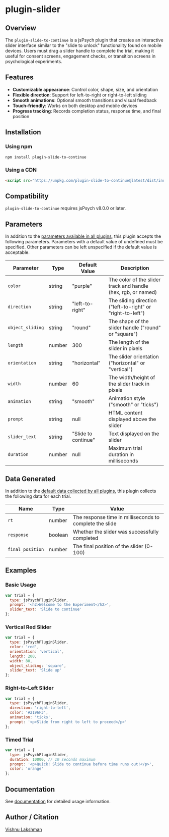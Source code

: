 # plugin-slider

## Overview

The `plugin-slide-to-continue` is a jsPsych plugin that creates an interactive slider interface similar to the "slide to unlock" functionality found on mobile devices. Users must drag a slider handle to complete the trial, making it useful for consent screens, engagement checks, or transition screens in psychological experiments.

## Features

- **Customizable appearance**: Control color, shape, size, and orientation
- **Flexible direction**: Support for left-to-right or right-to-left sliding
- **Smooth animations**: Optional smooth transitions and visual feedback
- **Touch-friendly**: Works on both desktop and mobile devices
- **Progress tracking**: Records completion status, response time, and final position

## Installation

### Using npm

```bash
npm install plugin-slide-to-continue
```

### Using a CDN

```html
<script src="https://unpkg.com/plugin-slide-to-continue@latest/dist/index.browser.min.js"></script>
```

## Compatibility

`plugin-slide-to-continue` requires jsPsych v8.0.0 or later.

## Parameters

In addition to the [parameters available in all plugins](https://www.jspsych.org/latest/overview/plugins#parameters-available-in-all-plugins), this plugin accepts the following parameters. Parameters with a default value of undefined must be specified. Other parameters can be left unspecified if the default value is acceptable.

| Parameter      | Type    | Default Value      | Description                                                    |
| -------------- | ------- | ------------------ | -------------------------------------------------------------- |
| `color`        | string  | "purple"           | The color of the slider track and handle (hex, rgb, or named) |
| `direction`    | string  | "left-to-right"    | The sliding direction ("left-to-right" or "right-to-left")    |
| `object_sliding` | string | "round"           | The shape of the slider handle ("round" or "square")          |
| `length`       | number  | 300                | The length of the slider in pixels                            |
| `orientation`  | string  | "horizontal"       | The slider orientation ("horizontal" or "vertical")           |
| `width`        | number  | 60                 | The width/height of the slider track in pixels                |
| `animation`    | string  | "smooth"           | Animation style ("smooth" or "ticks")                         |
| `prompt`       | string  | null               | HTML content displayed above the slider                       |
| `slider_text`  | string  | "Slide to continue" | Text displayed on the slider                                  |
| `duration`     | number  | null               | Maximum trial duration in milliseconds                        |

## Data Generated

In addition to the [default data collected by all plugins](https://www.jspsych.org/latest/overview/plugins#data-collected-by-all-plugins), this plugin collects the following data for each trial.

| Name             | Type    | Value                                                      |
| ---------------- | ------- | ---------------------------------------------------------- |
| `rt`             | number  | The response time in milliseconds to complete the slide   |
| `response`       | boolean | Whether the slider was successfully completed              |
| `final_position` | number  | The final position of the slider (0-100)                  |

## Examples

### Basic Usage

```javascript
var trial = {
  type: jsPsychPluginSlider,
  prompt: '<h2>Welcome to the Experiment</h2>',
  slider_text: 'Slide to continue'
};
```

### Vertical Red Slider

```javascript
var trial = {
  type: jsPsychPluginSlider,
  color: 'red',
  orientation: 'vertical',
  length: 200,
  width: 80,
  object_sliding: 'square',
  slider_text: 'Slide up'
};
```

### Right-to-Left Slider

```javascript
var trial = {
  type: jsPsychPluginSlider,
  direction: 'right-to-left',
  color: '#2196F3',
  animation: 'ticks',
  prompt: '<p>Slide from right to left to proceed</p>'
};
```

### Timed Trial

```javascript
var trial = {
  type: jsPsychPluginSlider,
  duration: 10000, // 10 seconds maximum
  prompt: '<p>Quick! Slide to continue before time runs out!</p>',
  color: 'orange'
};
```

## Documentation

See [documentation](docs/plugin-slider.md) for detailed usage information.

## Author / Citation

[Vishnu Lakshman](https://github.com/lakshmanvishnu)